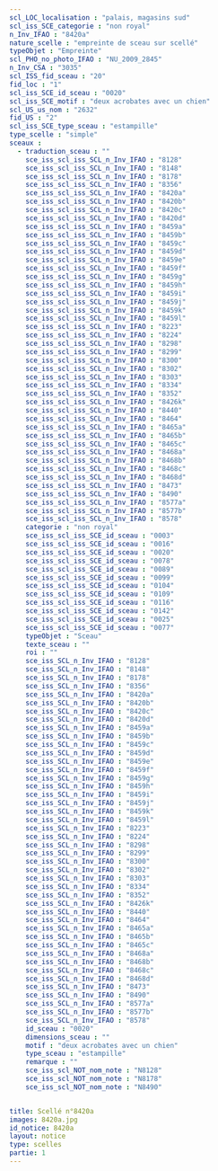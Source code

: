 ```yaml
---
scl_LOC_localisation : "palais, magasins sud"
scl_iss_SCE_categorie : "non royal"
n_Inv_IFAO : "8420a"
nature_scelle : "empreinte de sceau sur scellé"
typeObjet : "Empreinte"
scl_PHO_no_photo_IFAO : "NU_2009_2845"
n_Inv_CSA : "3035"
scl_ISS_fid_sceau : "20"
fid_loc : "1"
scl_iss_SCE_id_sceau : "0020"
scl_iss_SCE_motif : "deux acrobates avec un chien"
scl_US_us_nom : "2632"
fid_US : "2"
scl_iss_SCE_type_sceau : "estampille"
type_scelle : "simple"
sceaux :
  - traduction_sceau : ""
    sce_iss_scl_iss_SCL_n_Inv_IFAO : "8128"
    sce_iss_scl_iss_SCL_n_Inv_IFAO : "8148"
    sce_iss_scl_iss_SCL_n_Inv_IFAO : "8178"
    sce_iss_scl_iss_SCL_n_Inv_IFAO : "8356"
    sce_iss_scl_iss_SCL_n_Inv_IFAO : "8420a"
    sce_iss_scl_iss_SCL_n_Inv_IFAO : "8420b"
    sce_iss_scl_iss_SCL_n_Inv_IFAO : "8420c"
    sce_iss_scl_iss_SCL_n_Inv_IFAO : "8420d"
    sce_iss_scl_iss_SCL_n_Inv_IFAO : "8459a"
    sce_iss_scl_iss_SCL_n_Inv_IFAO : "8459b"
    sce_iss_scl_iss_SCL_n_Inv_IFAO : "8459c"
    sce_iss_scl_iss_SCL_n_Inv_IFAO : "8459d"
    sce_iss_scl_iss_SCL_n_Inv_IFAO : "8459e"
    sce_iss_scl_iss_SCL_n_Inv_IFAO : "8459f"
    sce_iss_scl_iss_SCL_n_Inv_IFAO : "8459g"
    sce_iss_scl_iss_SCL_n_Inv_IFAO : "8459h"
    sce_iss_scl_iss_SCL_n_Inv_IFAO : "8459i"
    sce_iss_scl_iss_SCL_n_Inv_IFAO : "8459j"
    sce_iss_scl_iss_SCL_n_Inv_IFAO : "8459k"
    sce_iss_scl_iss_SCL_n_Inv_IFAO : "8459l"
    sce_iss_scl_iss_SCL_n_Inv_IFAO : "8223"
    sce_iss_scl_iss_SCL_n_Inv_IFAO : "8224"
    sce_iss_scl_iss_SCL_n_Inv_IFAO : "8298"
    sce_iss_scl_iss_SCL_n_Inv_IFAO : "8299"
    sce_iss_scl_iss_SCL_n_Inv_IFAO : "8300"
    sce_iss_scl_iss_SCL_n_Inv_IFAO : "8302"
    sce_iss_scl_iss_SCL_n_Inv_IFAO : "8303"
    sce_iss_scl_iss_SCL_n_Inv_IFAO : "8334"
    sce_iss_scl_iss_SCL_n_Inv_IFAO : "8352"
    sce_iss_scl_iss_SCL_n_Inv_IFAO : "8426k"
    sce_iss_scl_iss_SCL_n_Inv_IFAO : "8440"
    sce_iss_scl_iss_SCL_n_Inv_IFAO : "8464"
    sce_iss_scl_iss_SCL_n_Inv_IFAO : "8465a"
    sce_iss_scl_iss_SCL_n_Inv_IFAO : "8465b"
    sce_iss_scl_iss_SCL_n_Inv_IFAO : "8465c"
    sce_iss_scl_iss_SCL_n_Inv_IFAO : "8468a"
    sce_iss_scl_iss_SCL_n_Inv_IFAO : "8468b"
    sce_iss_scl_iss_SCL_n_Inv_IFAO : "8468c"
    sce_iss_scl_iss_SCL_n_Inv_IFAO : "8468d"
    sce_iss_scl_iss_SCL_n_Inv_IFAO : "8473"
    sce_iss_scl_iss_SCL_n_Inv_IFAO : "8490"
    sce_iss_scl_iss_SCL_n_Inv_IFAO : "8577a"
    sce_iss_scl_iss_SCL_n_Inv_IFAO : "8577b"
    sce_iss_scl_iss_SCL_n_Inv_IFAO : "8578"
    categorie : "non royal"
    sce_iss_scl_iss_SCE_id_sceau : "0003"
    sce_iss_scl_iss_SCE_id_sceau : "0016"
    sce_iss_scl_iss_SCE_id_sceau : "0020"
    sce_iss_scl_iss_SCE_id_sceau : "0078"
    sce_iss_scl_iss_SCE_id_sceau : "0089"
    sce_iss_scl_iss_SCE_id_sceau : "0099"
    sce_iss_scl_iss_SCE_id_sceau : "0104"
    sce_iss_scl_iss_SCE_id_sceau : "0109"
    sce_iss_scl_iss_SCE_id_sceau : "0116"
    sce_iss_scl_iss_SCE_id_sceau : "0142"
    sce_iss_scl_iss_SCE_id_sceau : "0025"
    sce_iss_scl_iss_SCE_id_sceau : "0077"
    typeObjet : "Sceau"
    texte_sceau : ""
    roi : ""
    sce_iss_SCL_n_Inv_IFAO : "8128"
    sce_iss_SCL_n_Inv_IFAO : "8148"
    sce_iss_SCL_n_Inv_IFAO : "8178"
    sce_iss_SCL_n_Inv_IFAO : "8356"
    sce_iss_SCL_n_Inv_IFAO : "8420a"
    sce_iss_SCL_n_Inv_IFAO : "8420b"
    sce_iss_SCL_n_Inv_IFAO : "8420c"
    sce_iss_SCL_n_Inv_IFAO : "8420d"
    sce_iss_SCL_n_Inv_IFAO : "8459a"
    sce_iss_SCL_n_Inv_IFAO : "8459b"
    sce_iss_SCL_n_Inv_IFAO : "8459c"
    sce_iss_SCL_n_Inv_IFAO : "8459d"
    sce_iss_SCL_n_Inv_IFAO : "8459e"
    sce_iss_SCL_n_Inv_IFAO : "8459f"
    sce_iss_SCL_n_Inv_IFAO : "8459g"
    sce_iss_SCL_n_Inv_IFAO : "8459h"
    sce_iss_SCL_n_Inv_IFAO : "8459i"
    sce_iss_SCL_n_Inv_IFAO : "8459j"
    sce_iss_SCL_n_Inv_IFAO : "8459k"
    sce_iss_SCL_n_Inv_IFAO : "8459l"
    sce_iss_SCL_n_Inv_IFAO : "8223"
    sce_iss_SCL_n_Inv_IFAO : "8224"
    sce_iss_SCL_n_Inv_IFAO : "8298"
    sce_iss_SCL_n_Inv_IFAO : "8299"
    sce_iss_SCL_n_Inv_IFAO : "8300"
    sce_iss_SCL_n_Inv_IFAO : "8302"
    sce_iss_SCL_n_Inv_IFAO : "8303"
    sce_iss_SCL_n_Inv_IFAO : "8334"
    sce_iss_SCL_n_Inv_IFAO : "8352"
    sce_iss_SCL_n_Inv_IFAO : "8426k"
    sce_iss_SCL_n_Inv_IFAO : "8440"
    sce_iss_SCL_n_Inv_IFAO : "8464"
    sce_iss_SCL_n_Inv_IFAO : "8465a"
    sce_iss_SCL_n_Inv_IFAO : "8465b"
    sce_iss_SCL_n_Inv_IFAO : "8465c"
    sce_iss_SCL_n_Inv_IFAO : "8468a"
    sce_iss_SCL_n_Inv_IFAO : "8468b"
    sce_iss_SCL_n_Inv_IFAO : "8468c"
    sce_iss_SCL_n_Inv_IFAO : "8468d"
    sce_iss_SCL_n_Inv_IFAO : "8473"
    sce_iss_SCL_n_Inv_IFAO : "8490"
    sce_iss_SCL_n_Inv_IFAO : "8577a"
    sce_iss_SCL_n_Inv_IFAO : "8577b"
    sce_iss_SCL_n_Inv_IFAO : "8578"
    id_sceau : "0020"
    dimensions_sceau : ""
    motif : "deux acrobates avec un chien"
    type_sceau : "estampille"
    remarque : ""
    sce_iss_scl_NOT_nom_note : "N8128"
    sce_iss_scl_NOT_nom_note : "N8178"
    sce_iss_scl_NOT_nom_note : "N8490"


title: Scellé n°8420a
images: 8420a.jpg
id_notice: 8420a
layout: notice
type: scelles
partie: 1
---
```

